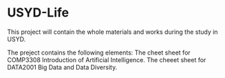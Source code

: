 # USYD-Life
This project will contain the whole materials and works during the study in USYD. 

The preject contains the following elements: 
The cheet sheet for COMP3308 Introduction of Artificial Intelligence. 
The cheeet sheet for DATA2001 Big Data and Data Diversity. 
